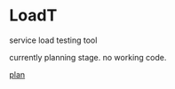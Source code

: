 # LoadT
service load testing tool

currently planning stage. no working code.

[plan](https://github.com/angelndevil2/LoadT/wiki/plan)
